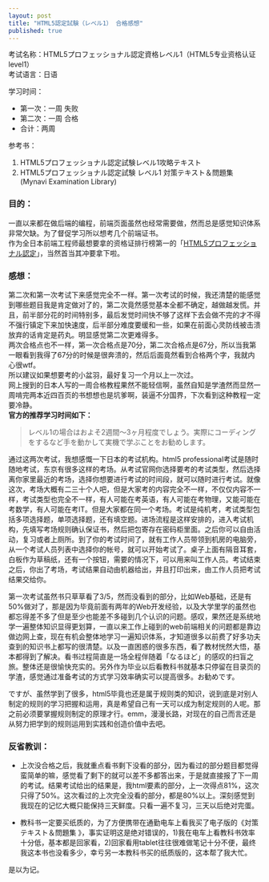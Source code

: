 ```yaml
---
layout: post
title: "HTML5認定試験（レベル1） 合格感想"
published: true
---
```

考试名称：HTML5プロフェッショナル認定資格レベル1（HTML5专业资格认证level1）  
考试语言：日语  

学习时间：  
<ul> 
<li>第一次：一周 失败</li>
<li>第二次：一周 合格</li>
<li>合计：两周</li>
</ul>

参考书：  
<ol>
<li>HTML5プロフェッショナル認定試験レベル1攻略テキスト</li>
<li>HTML5プロフェッショナル認定試験 レベル1 対策テキスト＆問題集 (Mynavi Examination Library)</li>
</ol>
  
### 目的：
一直以来都在做后端的编程，前端页面虽然也经常需要做，然而总是感觉知识体系非常欠缺。为了督促学习所以想考几个前端证书。  
作为全日本前端工程师最想要拿的资格证排行榜第一的「<a href="http://html5exam.jp/" target="blank" rel="external">HTML5プロフェッショナル認定</a>」，当然首当其冲要拿下啦。  

### 感想：  
第二次和第一次考试下来感觉完全不一样。第一次考试的时候，我还清楚的能感觉到哪些题目我是肯定做对了的，第二次竟然感觉基本全都不确定，越做越发慌。并且，前半部分花的时间特别多，最后发觉时间快不够了这样下去会做不完的才不得不强行镇定下来加快速度，后半部分难度要缓和一些，如果在前面心灵防线被击溃放弃的话肯定是药丸。明显感觉第二次更难得多。  
两次合格点也不一样，第一次合格点是70分，第二次合格点是67分，所以当我第一眼看到我得了67分的时候是很奔溃的，然后后面竟然看到合格两个字，我就内心很wtf。  
所以建议如果想要考的小盆羽，最好复习一个月以上一次过。  
网上搜到的日本人写的一周合格教程果然不能轻信啊，虽然自知是学渣然而显然一周啃完两本近四百页的书想想也是坑爹啊，装逼不分国界，下次看到这种教程一定要冷静。  
<b>官方的推荐学习时间如下：</b><br>
<blockquote>レベル1の場合はおよそ2週間～3ヶ月程度でしょう。実際にコーディングをするなど手を動かして実機で学ぶことをお勧めします。</blockquote>  
  
通过这两次考试，我想感慨一下日本的考试机构。html5 professional考试是随时随地考试，东京有很多这样的考场。从考试官网你选择要考的考试类型，然后选择离你家里最近的考场，选择你想要进行考试的时间段，就可以随时进行考试。就像这次，考场大概有二三十个人吧，但是大家考的内容完全不一样，不仅仅内容不一样，考试类型也完全不一样，有人可能在考英语，有人可能在考物理，又能可能在考数学，有人可能在考IT。但是大家都在同一个考场。考试是纯机考，考试类型包括多项选择题，单项选择题，还有填空题。进场流程是这样安排的，进入考试机构，先填写考场规则确认保证书，然后把包寄存在密码柜里面。之后你可以自由活动，复习或者上厕所。到了你的考试时间了，就有工作人员带领到机房的电脑旁，从一个考试人员列表中选择你的帐号，就可以开始考试了。桌子上面有隔音耳套，白板作为草稿纸，还有一个按钮，需要的情况下，可以用来叫工作人员。考试结束之后，你出了考场，考试结果自动由机器给出，并且打印出来，由工作人员把考试结果交给你。  
  
第一次考试虽然书只草草看了3/5，然而没看到的部分，比如Web基础，还是有50%做对了，那是因为毕竟前面有两年的Web开发经验，以及大学里学的虽然也都忘得差不多了但是至少也能差不多碰到几个认识的问题。感叹，果然还是系统地学一遍整体知识显得更划算，一直以来工作上碰到的web前端相关的问题都是靠边做边网上查，现在有机会整体地学习一遍知识体系，才知道很多以前费了好多功夫查到的知识书上都写的很清楚。以及一直困惑的很多东西，看了教材恍然大悟，基本都得到了解决。看书过程简直是一场全程伴随着「なるほど」的感叹的扫盲之旅。整体还是很愉快充实的。另外作为毕业以后看教科书就基本只停留在目录页的学渣，感觉通过准备考试的方式学习效率确实可以提高很多。お勧めです。  
  
ですが、虽然学到了很多，html5毕竟也还是属于规则类的知识，说到底是对别人制定的规则的学习把握和运用，真是希望自己有一天可以成为制定规则的人呢。那之前必须要掌握规则制定的原理才行。emm，漫漫长路，对现在的自己而言还是从努力把学到的规则运用到实践和创造价值中去吧。  
  
### 反省教训：  
 * 上次没合格之后，我就重点看书剩下没看的部分，因为看过的部分题目都觉得蛮简单的嘛，感觉看了剩下的就可以差不多都答出来，于是就直接报了下一周的考试。结果考试给出的结果是，我html要素的部分，上一次得点81%，这次只得了50%。这次看过的上次完全没看的部分，都是80%以上。深刻感觉到我现在的记忆大概只能保持三天鲜度。只看一遍不复习，三天以后绝对完蛋。  
 - 教科书一定要买纸质的，为了方便携带在通勤电车上看我买了电子版的《対策テキスト＆問題集 》，事实证明这是绝对错误的，1)我在电车上看教科书效率十分低，基本都是回家看，2)回家看用tablet往往很难做笔记十分不便，最终我这本书也没看多少，幸亏另一本教科书买的纸质版的，这本帮了我大忙。  

是以为记。  


